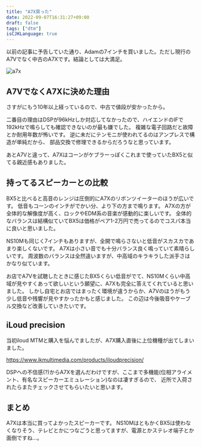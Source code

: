 ```yaml
---
title: "A7X買った"
date: 2022-09-07T16:31:27+09:00
draft: false
tags: ["dtm"]
isCJKLanguage: true
---
```


以前の記事に予告していた通り、Adamの7インチを買いました。ただし現行のA7Vでなく中古のA7Xです。結論としては大満足。

![a7x](https://user-images.githubusercontent.com/57452864/200269461-35623088-f8ed-49ed-bea8-da0a55ce3e7f.jpg)


<!--more-->

## A7VでなくA7Xに決めた理由

さすがにもう10年以上経っているので、中古で値段が安かったから。

二番目の理由はDSPが96kHzしか対応してなかったので、ハイエンドのIFで192kHzで鳴らしても確認できないのが最も嫌でした。
複雑な電子回路だと故障とか耐用年数が怖いです。
逆に未だにテンモニが使われてるのはアンプレスで構造が単純だから、
部品交換で修理できるからだろうなと思っています。

あとA7Vと違って、A7Xはコーンがケブラーっぽくこれまで使っていたBX5と似てる親近感もありました。

## 持ってるスピーカーとの比較

BX5と比べると高音のレンジは圧倒的にA7Xのリボンツイーターのほうが広いです。
低音もコーンのインチがでかい分、より下の方まで鳴ります。
A7Xの方が全体的な解像度が高く、ロックやEDM系の音楽が感動的に楽しいです。
全体的なバランスは結構似ていてBX5は価格がペア1-2万円で売ってるのでコスパ本当に良いと思いました。

NS10Mも同じく7インチもありますが、全開で鳴らさないと低音がスカスカであまり楽しくないです。
A7Xは小さい音でも十分バランス良く鳴っていて素晴らしいです。
周波数のバランスは全然違いますが、中高域のキラキラした派手さはかなり似ています。

お店でA7Vを試聴したときに感じたBX5くらい低音がでて、NS10Mくらい中高域が見やすくあって欲しいという願望に、A7Xも完全に答えてくれていると思いました。
しかし自宅とお店ではまったく環境が違うからか、A7Vのほうがもう少し低音や残響が見やすかったかもと感じました。
この辺は今後吸音やケーブル交換など改善していきたいです。

## iLoud precision

当初iloud MTMと購入を悩んでましたが、A7X購入直後に上位機種が出てしまいました。

https://www.ikmultimedia.com/products/iloudprecision/

DSPへの不信感(?)からA7Xを選んだわけですが、ここまで多機能(位相アライメント、有名なスピーカーエミュレーション)なのは凄すぎるので、
近所で入荷されたらまたチェックさせてもらいたいと思います。

## まとめ

A7Xは本当に買ってよかったスピーカーです。
NS10MはともかくBX5は使わなくなりそう、テレビとかにつなごうと思ってますが、電源とかステレオ端子とか面倒ですね...。

